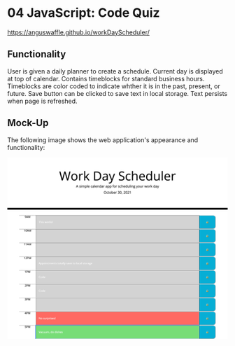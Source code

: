 # 04 JavaScript: Code Quiz

https://anguswaffle.github.io/workDayScheduler/

## Functionality
User is given a daily planner to create a schedule. Current day is displayed at top of calendar. Contains timeblocks for standard business hours. Timeblocks are color coded to indicate whther it is in the past, present, or future. Save button can be clicked to save text in local storage. Text persists when page is refreshed. 

## Mock-Up
The following image shows the web application's appearance and functionality:

![Scheduler Preview](./assets/images/preview.jpg)